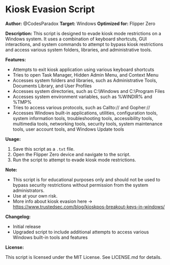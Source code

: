 Kiosk Evasion Script
=====================

**Author:** @CodesParadox
**Target:** Windows
**Optimized for:** Flipper Zero

**Description:**
This script is designed to evade kiosk mode restrictions on a Windows system. It uses a combination of keyboard shortcuts, GUI interactions, and system commands to attempt to bypass kiosk restrictions and access various system folders, libraries, and administrative tools.

**Features:**

* Attempts to exit kiosk application using various keyboard shortcuts
* Tries to open Task Manager, Hidden Admin Menu, and Context Menu
* Accesses system folders and libraries, such as Administrative Tools, Documents Library, and User Profiles
* Accesses system directories, such as C:\Windows and C:\Program Files
* Accesses system environment variables, such as %WINDIR% and %TMP%
* Tries to access various protocols, such as Callto:// and Gopher://
* Accesses Windows built-in applications, utilities, configuration tools, system information tools, troubleshooting tools, accessibility tools, multimedia tools, networking tools, security tools, system maintenance tools, user account tools, and Windows Update tools

**Usage:**

1. Save this script as a `.txt` file.
2. Open the Flipper Zero device and navigate to the script.
3. Run the script to attempt to evade kiosk mode restrictions.

**Note:**

* This script is for educational purposes only and should not be used to bypass security restrictions without permission from the system administrators.
* Use at your own risk.
* More info about kiosk evasion here -> https://www.trustedsec.com/blog/kioskpos-breakout-keys-in-windows/

**Changelog:**

* Initial release
* Upgraded script to include additional attempts to access various Windows built-in tools and features

**License:**

This script is licensed under the MIT License. See LICENSE.md for details.